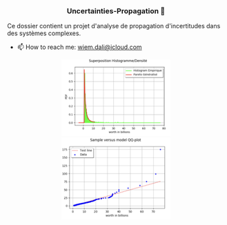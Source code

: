 



### <center> Uncertainties-Propagation 🎲 </center>


Ce dossier contient un projet d'analyse de propagation d'incertitudes dans des systèmes complexes.


- 📫 How to reach me: wiem.dali@icloud.com

<p align="center">
  <img src="src/histdenst.png?raw=false" width="50%" /> </center>
  <img src="src/qqplot.png?raw=false" width="50%" /> </center>
  
</p>
